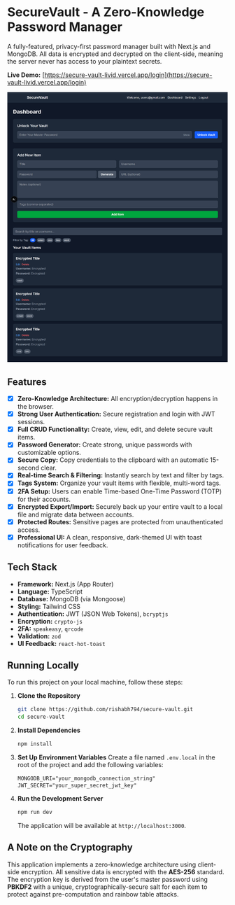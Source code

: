 # SecureVault - A Zero-Knowledge Password Manager

A fully-featured, privacy-first password manager built with Next.js and MongoDB. All data is encrypted and decrypted on the client-side, meaning the server never has access to your plaintext secrets.

**Live Demo:** [https://secure-vault-livid.vercel.app/login](https://secure-vault-livid.vercel.app/login)


![Screenshot of the SecureVault Dashboard](./assets/localhost_3000_dashboard.png)


## Features

- [x] **Zero-Knowledge Architecture:** All encryption/decryption happens in the browser.
- [x] **Strong User Authentication:** Secure registration and login with JWT sessions.
- [x] **Full CRUD Functionality:** Create, view, edit, and delete secure vault items.
- [x] **Password Generator:** Create strong, unique passwords with customizable options.
- [x] **Secure Copy:** Copy credentials to the clipboard with an automatic 15-second clear.
- [x] **Real-time Search & Filtering:** Instantly search by text and filter by tags.
- [x] **Tags System:** Organize your vault items with flexible, multi-word tags.
- [x] **2FA Setup:** Users can enable Time-based One-Time Password (TOTP) for their accounts.
- [x] **Encrypted Export/Import:** Securely back up your entire vault to a local file and migrate data between accounts.
- [x] **Protected Routes:** Sensitive pages are protected from unauthenticated access.
- [x] **Professional UI:** A clean, responsive, dark-themed UI with toast notifications for user feedback.

## Tech Stack

* **Framework:** Next.js (App Router)
* **Language:** TypeScript
* **Database:** MongoDB (via Mongoose)
* **Styling:** Tailwind CSS
* **Authentication:** JWT (JSON Web Tokens), `bcryptjs`
* **Encryption:** `crypto-js`
* **2FA:** `speakeasy`, `qrcode`
* **Validation:** `zod`
* **UI Feedback:** `react-hot-toast`

## Running Locally

To run this project on your local machine, follow these steps:

1.  **Clone the Repository**
    ```bash
    git clone https://github.com/rishabh794/secure-vault.git
    cd secure-vault
    ```

2.  **Install Dependencies**
    ```bash
    npm install
    ```

3.  **Set Up Environment Variables**
    Create a file named `.env.local` in the root of the project and add the following variables:
    ```
    MONGODB_URI="your_mongodb_connection_string"
    JWT_SECRET="your_super_secret_jwt_key"
    ```

4.  **Run the Development Server**
    ```bash
    npm run dev
    ```
    The application will be available at `http://localhost:3000`.

## A Note on the Cryptography

This application implements a zero-knowledge architecture using client-side encryption. All sensitive data is encrypted with the **AES-256** standard. The encryption key is derived from the user's master password using **PBKDF2** with a unique, cryptographically-secure salt for each item to protect against pre-computation and rainbow table attacks.
